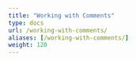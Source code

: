 ```yaml
---
title: "Working with Comments"
type: docs
url: /working-with-comments/
aliases: [/working-with-comments/]
weight: 120
---
```


